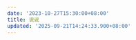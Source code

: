 ```yaml
---
date: '2023-10-27T15:30:00+08:00'
title: 说说
updated: '2025-09-21T14:24:33.900+08:00'
---
```

<div id="qexot"></div><script src="https://registry.npmmirror.com/qexo-static/1.6.0/files/hexo/talks.js"></script><link rel="stylesheet" href="https://registry.npmmirror.com/qexo-static/1.6.0/files/hexo/talks.css"><script>showQexoTalks("qexot", "https://flyminos.qzz.io/", 5)</script>

